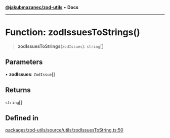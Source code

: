 [**@jakubmazanec/zod-utils**](../README.md) • **Docs**

---

# Function: zodIssuesToStrings()

> **zodIssuesToStrings**(`zodIssues`): `string`[]

## Parameters

• **zodIssues**: `ZodIssue`[]

## Returns

`string`[]

## Defined in

[packages/zod-utils/source/utils/zodIssuesToString.ts:50](https://github.com/jakubmazanec/tools/blob/6ed2cc9bf798455a62cfc34def34fef748169fa2/packages/zod-utils/source/utils/zodIssuesToString.ts#L50)
